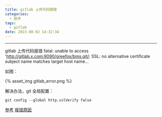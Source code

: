 ```yaml
---
title: gitlab 上传代码报错
categories:
  - 技术
tags:
  - gitlab
date: 2023-08-02 14:32:34
---
```


---

gitlab 上传代码报错 fatal: unable to access 'http://gitlab.x.com:9090/greefox/bms.git/: SSL: no alternative certificate subject name matches target host name...

如图：

{% asset_img  gitlab_error.png %}

<!-- more -->

解决办法，git 全局配置：

```
git config --global http.sslVerify false
```

[参考](https://blog.csdn.net/weixin_43175427/article/details/104490438)
[报错原因](https://www.jianshu.com/p/df4f7f0dc2eb)
